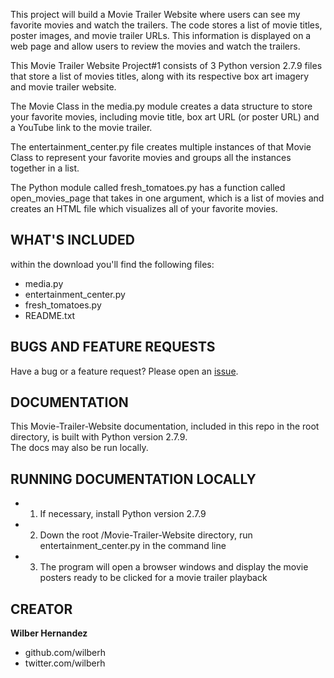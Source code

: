 This project will build a Movie Trailer Website where users can see my favorite movies and watch the trailers. 
The code stores a list of movie titles, poster images, and movie trailer URLs. 
This information is displayed on a web page and allow users to review the movies and watch the trailers.

This Movie Trailer Website Project#1 consists of 3 Python version 2.7.9 files that store a list of movies titles, 
along with its respective box art imagery and movie trailer website. 

The Movie Class in the media.py module creates a data structure to store your favorite movies, including movie title, 
box art URL (or poster URL) and a YouTube link to the movie trailer.

The entertainment_center.py file creates multiple instances of that Movie Class to represent your favorite movies and 
groups all the instances together in a list.

The Python module called fresh_tomatoes.py has a function called open_movies_page that takes in one argument, 
which is a list of movies and creates an HTML file which visualizes all of your favorite movies.


## WHAT'S INCLUDED
within the download you'll find the following files:
- media.py
- entertainment_center.py
- fresh_tomatoes.py
- README.txt


## BUGS AND FEATURE REQUESTS
Have a bug or a feature request? Please open an [issue](https://github.com/wilberh/Movie-Trailer-Website/issues/new).

## DOCUMENTATION
This Movie-Trailer-Website documentation, included in this repo in the root directory, is built with Python version 2.7.9.  
The docs may also be run locally.


## RUNNING DOCUMENTATION LOCALLY
- 1. If necessary, install Python version 2.7.9
- 2. Down the root /Movie-Trailer-Website directory, run entertainment_center.py in the command line
- 3.  The program will open a browser windows and display the movie posters ready to be clicked for a movie trailer playback


## CREATOR
**Wilber Hernandez**
- github.com/wilberh
- twitter.com/wilberh
